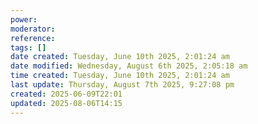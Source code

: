 ```yaml
---
power: 
moderator: 
reference: 
tags: []
date created: Tuesday, June 10th 2025, 2:01:24 am
date modified: Wednesday, August 6th 2025, 2:05:18 am
time created: Tuesday, June 10th 2025, 2:01:24 am
last update: Thursday, August 7th 2025, 9:27:08 pm
created: 2025-06-09T22:01
updated: 2025-08-06T14:15
---
```

#